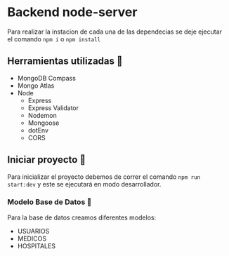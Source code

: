 # Backend node-server
Para realizar la instacion de cada una de las dependecias se deje ejecutar el comando `npm i` o `npm install`

## Herramientas utilizadas 🔧

- MongoDB Compass 
- Mongo Atlas
- Node
  - Express
  - Express Validator
  - Nodemon
  - Mongoose
  - dotEnv
  - CORS

## Iniciar proyecto 🚀

Para inicializar el proyecto debemos de correr el comando `npm run start:dev` y este se ejecutará en modo desarrollador.

### Modelo Base de Datos 💾

Para la base de datos creamos diferentes modelos:

- USUARIOS
- MEDICOS
- HOSPITALES